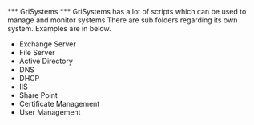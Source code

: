 *** GriSystems ***
GriSystems has a lot of scripts which can be used to manage and monitor systems
There are sub folders regarding its own system. Examples are in below.
- Exchange Server
- File Server
- Active Directory
- DNS
- DHCP
- IIS
- Share Point
- Certificate Management
- User Management
